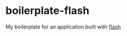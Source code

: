 # boilerplate-flash

My boilerplate for an application built with
[flash](https://github.com/hasundue/flash)
